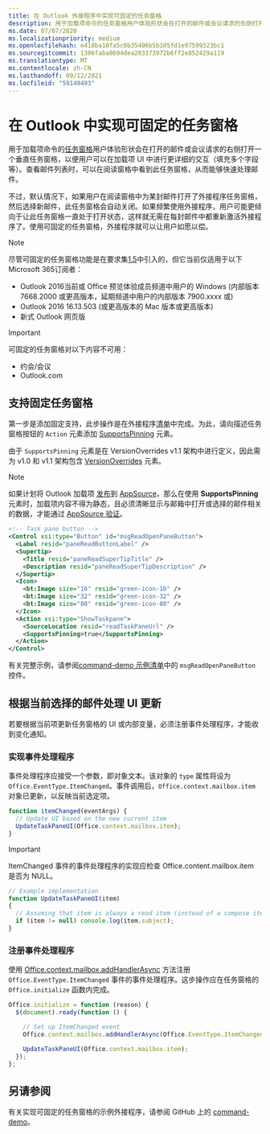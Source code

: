 ```yaml
---
title: 在 Outlook 外接程序中实现可固定的任务窗格
description: 用于加载项命令的任务窗格用户体验形状会在打开的邮件或会议请求的右侧打开一个垂直任务窗格，以便用户可以在加载项 UI 中进行更详细的交互。
ms.date: 07/07/2020
ms.localizationpriority: medium
ms.openlocfilehash: e418ba10fa5c0b35406b5b105fd1e97599323bc1
ms.sourcegitcommit: 1306faba8694dea203373972b6ff2e852429a119
ms.translationtype: MT
ms.contentlocale: zh-CN
ms.lasthandoff: 09/12/2021
ms.locfileid: "59149493"
---
```

# <a name="implement-a-pinnable-task-pane-in-outlook"></a>在 Outlook 中实现可固定的任务窗格

用于加载项命令的[任务窗格](add-in-commands-for-outlook.md#launching-a-task-pane)用户体验形状会在打开的邮件或会议请求的右侧打开一个垂直任务窗格，以便用户可以在加载项 UI 中进行更详细的交互（填充多个字段等）。查看邮件列表时，可以在阅读窗格中看到此任务窗格，从而能够快速处理邮件。

不过，默认情况下，如果用户在阅读窗格中为某封邮件打开了外接程序任务窗格，然后选择新邮件，此任务窗格会自动关闭。如果频繁使用外接程序，用户可能更倾向于让此任务窗格一直处于打开状态，这样就无需在每封邮件中都重新激活外接程序了。使用可固定的任务窗格，外接程序就可以让用户如愿以偿。

> [!NOTE]
> 尽管可固定的任务窗格功能是在要求集[1.5](../reference/objectmodel/requirement-set-1.5/outlook-requirement-set-1.5.md)中引入的，但它当前仅适用于以下Microsoft 365订阅者：
>
> - Outlook 2016当前或 Office 预览体验成员频道中用户的 Windows (内部版本 7668.2000 或更高版本，延期频道中用户的内部版本 7900.xxxx 或) 
> - Outlook 2016 16.13.503 (或更高版本的 Mac 版本或更高版本) 
> - 新式 Outlook 网页版

> [!IMPORTANT]
> 可固定的任务窗格对以下内容不可用：
>
> - 约会/会议
> - Outlook.com

## <a name="support-task-pane-pinning"></a>支持固定任务窗格

第一步是添加固定支持，此步操作是在外接程序[清单](manifests.md)中完成。为此，请向描述任务窗格按钮的 `Action` 元素添加 [ SupportsPinning](../reference/manifest/action.md#supportspinning) 元素。

由于 `SupportsPinning` 元素是在 VersionOverrides v1.1 架构中进行定义，因此需为 v1.0 和 v1.1 架构包含 [VersionOverrides](../reference/manifest/versionoverrides.md) 元素。

> [!NOTE]
> 如果计划将 Outlook 加载项 [发布](../publish/publish.md)到 [AppSource](https://appsource.microsoft.com)，那么在使用 **SupportsPinning** 元素时，加载项内容不得为静态，且必须清晰显示与邮箱中打开或选择的邮件相关的数据，才能通过 [AppSource 验证](/legal/marketplace/certification-policies)。

```xml
<!-- Task pane button -->
<Control xsi:type="Button" id="msgReadOpenPaneButton">
  <Label resid="paneReadButtonLabel" />
  <Supertip>
    <Title resid="paneReadSuperTipTitle" />
    <Description resid="paneReadSuperTipDescription" />
  </Supertip>
  <Icon>
    <bt:Image size="16" resid="green-icon-16" />
    <bt:Image size="32" resid="green-icon-32" />
    <bt:Image size="80" resid="green-icon-80" />
  </Icon>
  <Action xsi:type="ShowTaskpane">
    <SourceLocation resid="readTaskPaneUrl" />
    <SupportsPinning>true</SupportsPinning>
  </Action>
</Control>
```

有关完整示例，请参阅[command-demo 示例清单](https://github.com/OfficeDev/outlook-add-in-command-demo/blob/master/command-demo-manifest.xml)中的 `msgReadOpenPaneButton` 控件。

## <a name="handling-ui-updates-based-on-currently-selected-message"></a>根据当前选择的邮件处理 UI 更新

若要根据当前项更新任务窗格的 UI 或内部变量，必须注册事件处理程序，才能收到变化通知。

### <a name="implement-the-event-handler"></a>实现事件处理程序

事件处理程序应接受一个参数，即对象文本。该对象的 `type` 属性将设为 `Office.EventType.ItemChanged`。事件调用后，`Office.context.mailbox.item` 对象已更新，以反映当前选定项。

```js
function itemChanged(eventArgs) {
  // Update UI based on the new current item
  UpdateTaskPaneUI(Office.context.mailbox.item);
}
```

> [!IMPORTANT]
> ItemChanged 事件的事件处理程序的实现应检查 Office.content.mailbox.item 是否为 NULL。
>
> ```js
> // Example implementation
> function UpdateTaskPaneUI(item)
> {
>   // Assuming that item is always a read item (instead of a compose item).
>   if (item != null) console.log(item.subject);
> }
> ```

### <a name="register-the-event-handler"></a>注册事件处理程序

使用 [Office.context.mailbox.addHandlerAsync](../reference/objectmodel/preview-requirement-set/office.context.mailbox.md#methods) 方法注册 `Office.EventType.ItemChanged` 事件的事件处理程序。这步操作应在任务窗格的 `Office.initialize` 函数内完成。

```js
Office.initialize = function (reason) {
  $(document).ready(function () {

    // Set up ItemChanged event
    Office.context.mailbox.addHandlerAsync(Office.EventType.ItemChanged, itemChanged);

    UpdateTaskPaneUI(Office.context.mailbox.item);
  });
};
```

## <a name="see-also"></a>另请参阅

有关实现可固定的任务窗格的示例外接程序，请参阅 GitHub 上的 [command-demo](https://github.com/OfficeDev/outlook-add-in-command-demo)。
